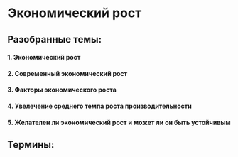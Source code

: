 # Экономический рост

## Разобранные темы:
#### 1.  Экономический рост
#### 2. Современный экономический рост
#### 3. Факторы экономического роста
#### 4. Увелечение среднего темпа роста производительности
#### 5. Желателен ли экономический рост и может ли он быть устойчивым

## Термины:
